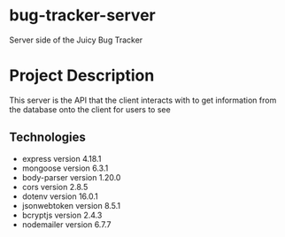 # bug-tracker-server
Server side of the Juicy Bug Tracker

# Project Description

This server is the API that the client interacts with to get information from the 
database onto the client for users to see


## Technologies
* express version 4.18.1
* mongoose version 6.3.1
* body-parser version 1.20.0
* cors version 2.8.5
* dotenv version 16.0.1
* jsonwebtoken version 8.5.1
* bcryptjs version 2.4.3
* nodemailer version 6.7.7
